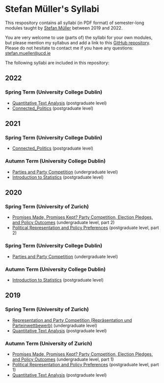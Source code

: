 # Stefan Müller's Syllabi

This respository contains all syllabi (in PDF format) of semester-long modules taught by [Stefan Müller](https://muellerstefan.net) between 2019 and 2022.

You are very welcome to use (parts of) the syllabi for your own modules, but please mention my syllabus and add a link to this [GitHub repository](https://github.com/stefan-mueller/syllabi). Please do not hesitate to contact me if you have any questions: stefan.mueller@ucd.ie

The following syllabi are included in this repository:


## 2022

### Spring Term (University College Dublin)

- [Quantitative Text Analysis](docs/2022-spring-qta.pdf) (postgraduate level)
- [Connected\_Politics](docs/2022-spring-connected-politics.pdf) (postgraduate level)


## 2021


### Spring Term (University College Dublin)

- [Connected\_Politics](docs/2021-spring-connected-politics.pdf) (postgraduate level)


### Autumn Term (University College Dublin)

- [Parties and Party Competition](docs/2021-autumn-ppc.pdf) (undergraduate level) 
- [Introduction to Statistics](docs/2021-autumn-introstats.pdf) (postgraduate level)

## 2020

### Spring Term (University of Zurich)


- [Promises Made, Promises Kept? Party Competition, Election Pledges, and Policy Outcomes](docs/2020-spring-pceppo.pdf) (undergraduate level, part 2)
- [Political Representation and Policy Preferences](docs/2020-spring-prpp.pdf) (postgraduate level, part 2)


### Spring Term (University College Dublin)

- [Parties and Party Competition](docs/2020-spring-ppc.pdf) (undergraduate level)


### Autumn Term (University College Dublin)

- [Introduction to Statistics](docs/2020-autumn-introstats.pdf) (postgraduate level)


## 2019

### Spring Term (University of Zurich)

- [Representation and Party Competition (Repräsentation und Parteinwettbewerb)](docs/2019-spring-rp.pdf) (undergraduate level)
- [Quantitative Text Analysis](docs/2019-spring-qta.pdf) (postgraduate level)

### Autumn Term (University of Zurich)

- [Promises Made, Promises Kept? Party Competition, Election Pledges, and Policy Outcomes](docs/2019-autumn-pceppo.pdf) (undergraduate level, part 1)
- [Political Representation and Policy Preferences](docs/2019-autumn-prpp.pdf) (postgraduate level, part 1)
- [Quantitative Text Analysis](docs/2019-autumn-qta.pdf) (postgraduate level)

